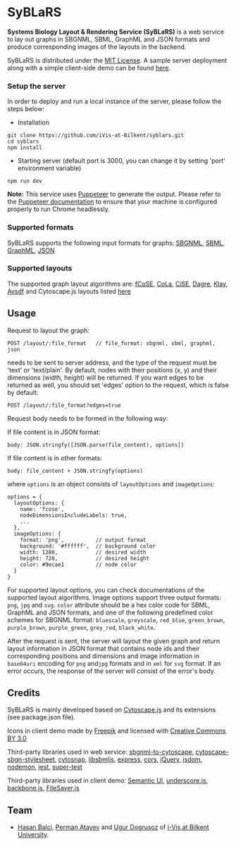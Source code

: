 # SyBLaRS

**Systems Biology Layout & Rendering Service (SyBLaRS)** is a web service to lay out graphs in SBGNML, SBML, GraphML and JSON formats and produce corresponding images of the layouts in the backend.

SyBLaRS is distributed under the [MIT License](https://github.com/iVis-at-Bilkent/syblars/blob/main/LICENSE).
A sample server deployment along with a simple client-side demo can be found [here](https://syblars.herokuapp.com).

### Setup the server

In order to deploy and run a local instance of the server, please follow the steps below:

- Installation
```
git clone https://github.com/iVis-at-Bilkent/syblars.git
cd syblars
npm install 
```

- Starting server (default port is 3000, you can change it by setting 'port' environment variable)
```
npm run dev
```
**Note:** This service uses [Puppeteer](https://pptr.dev) to generate the output. Please refer to the [Puppeteer documentation](https://github.com/puppeteer/puppeteer/blob/main/docs/troubleshooting.md#troubleshooting) to ensure that your machine is configured properly to run Chrome headlessly.

### Supported formats
SyBLaRS supports the following input formats for graphs:
[SBGNML](https://github.com/sbgn/sbgn/wiki/SBGN_ML),
[SBML](http://sbml.org/Main_Page),
[GraphML](http://graphml.graphdrawing.org/),
[JSON](https://www.json.org/)

### Supported layouts
The supported graph layout algorithms are:
[fCoSE](https://github.com/iVis-at-Bilkent/cytoscape.js-fcose/tree/unstable),
[CoLa](https://github.com/cytoscape/cytoscape.js-cola),
[CiSE](https://github.com/iVis-at-Bilkent/cytoscape.js-cise/tree/develop),
[Dagre](https://github.com/cytoscape/cytoscape.js-dagre),
[Klay](https://github.com/cytoscape/cytoscape.js-klay),
[Avsdf](https://github.com/iVis-at-Bilkent/cytoscape.js-avsdf)
and Cytoscape.js layouts listed [here](https://js.cytoscape.org/#layouts)

## Usage

Request to layout the graph:
```
POST /layout/:file_format   // file_format: sbgnml, sbml, graphml, json
```
needs to be sent to server address, and the type of the request must be 'text' or 'text/plain'.
By default, nodes with their positions (x, y) and their dimensions (width, height) will be returned. If you want edges to be returned as well, you should set 'edges' option to the request, which is false by default:
```
POST /layout/:file_format?edges=true
```
Request body needs to be formed in the following way:

If file content is in JSON format:
```
body: JSON.stringfy([JSON.parse(file_content), options])
```
If file content is in other formats:
```
body: file_content + JSON.stringfy(options)
```
where `options` is an object consists of `layoutOptions` and `imageOptions`:
```
options = {
  layoutOptions: {
    name: 'fcose',
    nodeDimensionsIncludeLabels: true,
    ...
  },
  imageOptions: {
    format: 'png',          // output format
    background: '#ffffff',  // background color
    width: 1280,            // desired width
    height: 720,            // desired height
    color: #9ecae1          // node color
  }
}
```
For supported layout options, you can check documentations of the supported layout algorithms. Image options support three output formats: `png`, `jpg` and `svg`. `color` attribute should be a hex color code for SBML, GraphML and JSON formats, and one of the following predefined color schemes for SBGNML format: `bluescale`, `greyscale`, `red_blue`, `green_brown`, `purple_brown`, `purple_green`, `grey_red`, `black_white`.

After the request is sent, the server will layout the given graph and return layout information in JSON format that contains node ids and their corresponding positions and dimensions and image information in `base64uri` encoding for `png` and`jpg` formats and in `xml` for `svg` format.
If an error occurs, the response of the server will consist of the error's body.

## Credits

SyBLaRS is mainly developed based on [Cytoscape.js](https://js.cytoscape.org) and its extensions (see package.json file).

Icons in client demo made by [Freepik](http://www.freepik.com) and licensed with 
[Creative Commons BY 3.0](http://creativecommons.org/licenses/by/3.0/)

Third-party libraries used in web service:
[sbgnml-to-cytoscape](https://www.npmjs.com/package/sbgnml-to-cytoscape),
[cytoscape-sbgn-stylesheet](https://github.com/iVis-at-Bilkent/cytoscape-sbgn-stylesheet),
[cytosnap](https://github.com/iVis-at-Bilkent/cytosnap),
[libsbmljs](https://libsbmljs.github.io),
[express](https://www.npmjs.com/package/express),
[cors](https://www.npmjs.com/package/cors),
[jQuery](https://www.npmjs.com/package/jquery),
[jsdom](https://www.npmjs.com/package/jsdom),
[nodemon](https://www.npmjs.com/package/nodemon),
[jest](https://www.npmjs.com/package/jest),
[super-test](https://www.npmjs.com/package/supertest)

Third-party libraries used in client demo:
[Semantic UI](https://semantic-ui.com),
[underscore.js](https://underscorejs.org),
[backbone.js](https://backbonejs.org),
[FileSaver.js](https://github.com/eligrey/FileSaver.js/)

## Team

  * [Hasan Balci](https://github.com/hasanbalci), [Perman Atayev](https://github.com/PermanAtayev) and [Ugur Dogrusoz](https://github.com/ugurdogrusoz) of [i-Vis at Bilkent University](http://www.cs.bilkent.edu.tr/~ivis).
